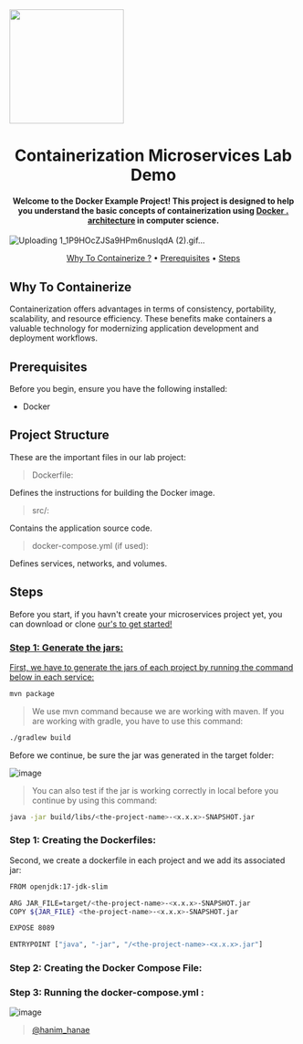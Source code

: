 <img src="https://github.com/hhanae/docker-demo-lab/assets/97336261/863ae84e-5c9f-43fd-8538-f7ed51902268" width="200">
<h1 align="center">
  Containerization Microservices Lab Demo
  <br>
</h1>

<h4 align="center">Welcome to the Docker Example Project! This project is designed to help you understand the basic concepts of containerization using <a href="(https://www.docker.com/)" target="_blank">Docker . architecture</a> in computer science.</h4>

![Uploading 1_1P9HOcZJSa9HPm6nuslqdA (2).gif…]()



<p align="center">
  <a href="#why-to-containerize">Why To Containerize ?</a> •
  <a href="#prerequisites">Prerequisites</a> •
  <a href="#steps">Steps</a> 
</p>



## Why To Containerize

Containerization offers advantages in terms of consistency, portability, scalability, and resource efficiency. These benefits make containers a valuable technology for modernizing application development and deployment workflows.


## Prerequisites

Before you begin, ensure you have the following installed:

* Docker

## Project Structure

These are the important files in our lab project:

> Dockerfile:

Defines the instructions for building the Docker image.

> src/:

Contains the application source code.

> docker-compose.yml (if used):

Defines services, networks, and volumes.


## Steps

Before you start, if you havn't create your microservices project yet, you can download or clone <a href="(https://www.docker.com/](https://github.com/hhanae/microservices_demo/tree/main)" target="_blank">our's to get started!

### Step 1: Generate the jars:

First, we have to generate the jars of each project by running the command below in each service:

```bash
mvn package
```

> We use mvn command because we are working with maven. If you are working with gradle, you have to use this command:

```bash
./gradlew build
```

Before we continue, be sure the jar was generated in the target folder:

![image](https://github.com/hhanae/microservices_demo/assets/97336261/dde949a1-8a3e-4705-8b15-91a090c872c6)

> You can also test if the jar is working correctly in local before you continue by using this command:

```bash
java -jar build/libs/<the-project-name>-<x.x.x>-SNAPSHOT.jar
```

### Step 1: Creating the Dockerfiles:

Second, we create a dockerfile in each project and we add its associated jar:
```bash
FROM openjdk:17-jdk-slim

ARG JAR_FILE=target/<the-project-name>-<x.x.x>-SNAPSHOT.jar
COPY ${JAR_FILE} <the-project-name>-<x.x.x>-SNAPSHOT.jar

EXPOSE 8089

ENTRYPOINT ["java", "-jar", "/<the-project-name>-<x.x.x>.jar"]
```
### Step 2: Creating the Docker Compose File:

### Step 3: Running the docker-compose.yml :
![image](https://github.com/hhanae/docker-demo-lab/assets/97336261/e380c8cb-1a5e-4e49-b72b-0de97f059af3)

> [@hanim_hanae]([https://twitter.com/amit_merchant](https://hanim-hanae.vercel.app/)https://hanim-hanae.vercel.app/)


